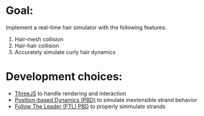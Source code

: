 # Goal:
Implement a real-time hair simulator with the following features:
1. Hair-mesh collision
2. Hair-hair collision
3. Accurately simulate curly hair dynamics

# Development choices:
- [ThreeJS](https://threejs.org/) to handle rendering and interaction
- [Position-based Dynamics (PBD)](https://diglib.eg.org/bitstream/handle/10.2312/egt.20151045.t3/t3.pdf) to simulate inextensible strand behavior
- [Follow The Leader (FTL) PBD](https://matthias-research.github.io/pages/publications/FTLHairFur.pdf) to properly simmulate strands